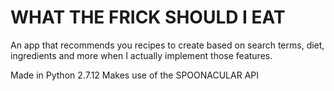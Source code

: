 # WHAT THE FRICK SHOULD I EAT
An app that recommends you recipes to create based on search terms, diet, ingredients and more when I actually implement those features.

Made in Python 2.7.12
Makes use of the SPOONACULAR API

